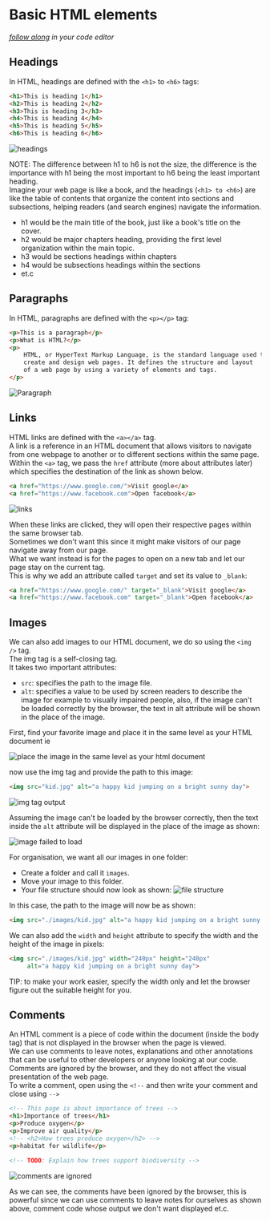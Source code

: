 # Basic HTML elements

_[follow along](Your-First-Simple-Webpage.md) in your code editor_

## Headings
In HTML, headings are defined with the ```<h1>``` to ```<h6>``` tags:

```HTML
<h1>This is heading 1</h1>
<h2>This is heading 2</h2>
<h3>This is heading 3</h3>
<h4>This is heading 4</h4>
<h5>This is heading 5</h5>
<h6>This is heading 6</h6>
```
![headings](headings.png)

NOTE: The difference between h1 to h6 is not the size, the difference is the importance with h1 being the most important to h6 being the least important heading.  
Imagine your web page is like a book, and the headings (```<h1> to <h6>```) are like the table of contents that organize the content into sections and subsections, helping readers (and search engines) navigate the information.  
- h1 would be the main title of the book, just like a book's title on the cover.
- h2 would be major chapters heading, providing the first level organization within the main topic.
- h3 would be sections headings within chapters
- h4 would be subsections headings within the sections
- et.c

## Paragraphs
In HTML, paragraphs are defined with the ```<p></p>``` tag:
```HTML
<p>This is a paragraph</p>
<p>What is HTML?</p>
<p>
    HTML, or HyperText Markup Language, is the standard language used to
    create and design web pages. It defines the structure and layout 
    of a web page by using a variety of elements and tags.
</p>
```
![Paragraph](paragraph.png)

## Links
HTML links are defined with the ```<a></a>``` tag.  
A link is a reference in an HTML document that allows visitors to navigate from one webpage to another or to different sections within the same page.  
Within the ```<a>``` tag, we pass the ```href``` attribute (more about attributes later) which specifies the destination of the link as shown below.

```HTML
<a href="https://www.google.com/">Visit google</a>
<a href="https://www.facebook.com">Open facebook</a>
```
![links](links.png)

When these links are clicked, they will open their respective pages within the same browser tab.  
Sometimes we don't want this since it might make visitors of our page navigate away from our page.  
What we want instead is for the pages to open on a new tab and let our page stay on the current tag.  
This is why we add an attribute called ```target``` and set its value to ```_blank```:
```HTML
<a href="https://www.google.com/" target="_blank">Visit google</a>
<a href="https://www.facebook.com" target="_blank">Open facebook</a>
```

## Images
We can also add images to our HTML document, we do so using the ```<img />``` tag.  
The img tag is a self-closing tag.  
It takes two important attributes:
- ```src```: specifies the path to the image file.
- ```alt```: specifies a value to be used by screen readers to describe the image for example to visually impaired people, also, if the image can't be loaded correctly by the browser, the text in alt attribute will be shown in the place of the image.

First, find your favorite image and place it in the same level as your HTML document ie

![place the image in the same level as your html document](image_placing.png)

now use the img tag and provide the path to this image:

```HTML
<img src="kid.jpg" alt="a happy kid jumping on a bright sunny day">
```
![img tag output](img-output.png)

Assuming the image can't be loaded by the browser correctly, then the text inside the ```alt``` attribute will be displayed in the place of the image as shown:

![image failed to load](image_failed_to_load.png)

For organisation, we want all our images in one folder:
- Create a folder and call it ```images```.
- Move your image to this folder.
- Your file structure should now look as shown:
![file structure](file_structure.png)

In this case, the path to the image will now be as shown:
```HTML
<img src="./images/kid.jpg" alt="a happy kid jumping on a bright sunny day">
```

We can also add the ```width``` and ```height``` attribute to specify the width and the height of the image in pixels:

```HTML
<img src="./images/kid.jpg" width="240px" height="240px" 
     alt="a happy kid jumping on a bright sunny day">
```
TIP: to make your work easier, specify the width only and let the browser figure out the suitable height for you.

## Comments
An HTML comment is a piece of code within the document (inside the body tag) that is not displayed in the browser when the page is viewed.  
We can use comments to leave notes, explanations and other annotations that can be useful to other developers or anyone looking at our code.  
Comments are ignored by the browser, and they do not affect the visual presentation of the web page.  
To write a comment, open using the ```<!--``` and then write your comment and close using ```-->```

```HTML
<!-- This page is about importance of trees -->
<h1>Importance of trees</h1>
<p>Produce oxygen</p>
<p>Improve air quality</p>
<!-- <h2>How trees produce oxygen</h2> -->
<p>habitat for wildlife</p>

<!-- TODO: Explain how trees support biodiversity -->
```
![comments are ignored](comments_output.png)

As we can see, the comments have been ignored by the browser, this is powerful since we can use comments to leave notes for ourselves as shown above, comment code whose output we don't want displayed et.c.
